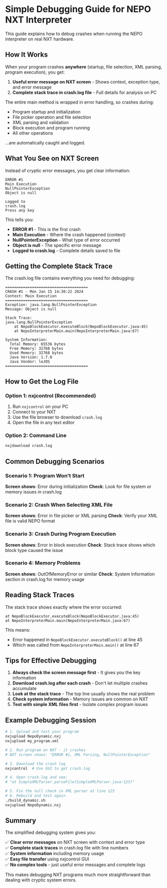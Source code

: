 # Simple Debugging Guide for NEPO NXT Interpreter

This guide explains how to debug crashes when running the NEPO interpreter on real NXT hardware.

## How It Works

When your program crashes **anywhere** (startup, file selection, XML parsing, program execution), you get:

1. **Useful error message on NXT screen** - Shows context, exception type, and error message
2. **Complete stack trace in crash.log file** - Full details for analysis on PC

The entire main method is wrapped in error handling, so crashes during:
- Program startup and initialization
- File picker operation and file selection  
- XML parsing and validation
- Block execution and program running
- All other operations

...are automatically caught and logged.

## What You See on NXT Screen

Instead of cryptic error messages, you get clear information:

```
ERROR #1
Main Execution
NullPointerException
Object is null

Logged to
crash.log
Press any key
```

This tells you:
- **ERROR #1** - This is the first crash
- **Main Execution** - Where the crash happened (context)
- **NullPointerException** - What type of error occurred
- **Object is null** - The specific error message
- **Logged to crash.log** - Complete details saved to file

## Getting the Complete Stack Trace

The crash.log file contains everything you need for debugging:

```
=====================================
CRASH #1 - Mon Jan 15 14:30:22 2024
Context: Main Execution
=====================================
Exception: java.lang.NullPointerException
Message: Object is null

Stack Trace:
java.lang.NullPointerException
    at NepoBlockExecutor.executeBlock(NepoBlockExecutor.java:45)
    at NepoInterpreterMain.main(NepoInterpreterMain.java:67)

System Information:
  Total Memory: 65536 bytes
  Free Memory: 32768 bytes
  Used Memory: 32768 bytes
  Java Version: 1.7.0
  Java Vendor: leJOS
=====================================
```

## How to Get the Log File

### Option 1: nxjcontrol (Recommended)
1. Run `nxjcontrol` on your PC
2. Connect to your NXT
3. Use the file browser to download `crash.log`
4. Open the file in any text editor

### Option 2: Command Line
```bash
nxjdownload crash.log
```

## Common Debugging Scenarios

### Scenario 1: Program Won't Start
**Screen shows**: Error during initialization
**Check**: Look for file system or memory issues in crash.log

### Scenario 2: Crash When Selecting XML File  
**Screen shows**: Error in file picker or XML parsing
**Check**: Verify your XML file is valid NEPO format

### Scenario 3: Crash During Program Execution
**Screen shows**: Error in block execution
**Check**: Stack trace shows which block type caused the issue

### Scenario 4: Memory Problems
**Screen shows**: OutOfMemoryError or similar
**Check**: System Information section in crash.log for memory usage

## Reading Stack Traces

The stack trace shows exactly where the error occurred:

```
at NepoBlockExecutor.executeBlock(NepoBlockExecutor.java:45)
at NepoInterpreterMain.main(NepoInterpreterMain.java:67)
```

This means:
- Error happened in `NepoBlockExecutor.executeBlock()` at line 45
- Which was called from `NepoInterpreterMain.main()` at line 67

## Tips for Effective Debugging

1. **Always check the screen message first** - It gives you the key information
2. **Download crash.log after each crash** - Don't let multiple crashes accumulate
3. **Look at the stack trace** - The top line usually shows the real problem
4. **Check system information** - Memory issues are common on NXT
5. **Test with simple XML files first** - Isolate complex program issues

## Example Debugging Session

```bash
# 1. Upload and test your program
nxjupload NepoDynamic.nxj
nxjupload my_program.xml

# 2. Run program on NXT - it crashes
# NXT screen shows: "ERROR #1, XML Parsing, NullPointerException"

# 3. Download the crash log
nxjcontrol  # Use GUI to get crash.log

# 4. Open crash.log and see:
# "at SimpleXMLParser.parseFile(SimpleXMLParser.java:123)"

# 5. Fix the null check in XML parser at line 123
# 6. Rebuild and test again
./build_dynamic.sh
nxjupload NepoDynamic.nxj
```

## Summary

The simplified debugging system gives you:

✅ **Clear error messages** on NXT screen with context and error type  
✅ **Complete stack traces** in crash.log file with line numbers  
✅ **System information** including memory usage  
✅ **Easy file transfer** using nxjcontrol GUI  
✅ **No complex tools** - just useful error messages and complete logs  

This makes debugging NXT programs much more straightforward than dealing with cryptic system errors.
